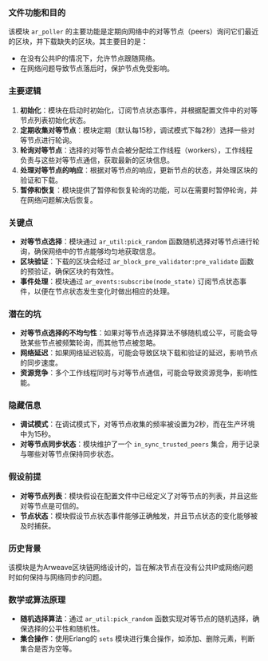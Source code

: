 ### 文件功能和目的
该模块 `ar_poller` 的主要功能是定期向网络中的对等节点（peers）询问它们最近的区块，并下载缺失的区块。其主要目的是：
- 在没有公共IP的情况下，允许节点跟随网络。
- 在网络问题导致节点落后时，保护节点免受影响。

### 主要逻辑
1. **初始化**：模块在启动时初始化，订阅节点状态事件，并根据配置文件中的对等节点列表初始化状态。
2. **定期收集对等节点**：模块定期（默认每15秒，调试模式下每2秒）选择一些对等节点进行轮询。
3. **轮询对等节点**：选择的对等节点会被分配给工作线程（workers），工作线程负责与这些对等节点通信，获取最新的区块信息。
4. **处理对等节点的响应**：根据对等节点的响应，更新节点的状态，并处理区块的验证和下载。
5. **暂停和恢复**：模块提供了暂停和恢复轮询的功能，可以在需要时暂停轮询，并在网络问题解决后恢复。

### 关键点
- **对等节点选择**：模块通过 `ar_util:pick_random` 函数随机选择对等节点进行轮询，确保网络中的节点能够均匀地获取信息。
- **区块验证**：下载的区块会经过 `ar_block_pre_validator:pre_validate` 函数的预验证，确保区块的有效性。
- **事件处理**：模块通过 `ar_events:subscribe(node_state)` 订阅节点状态事件，以便在节点状态发生变化时做出相应的处理。

### 潜在的坑
- **对等节点选择的不均匀性**：如果对等节点选择算法不够随机或公平，可能会导致某些节点被频繁轮询，而其他节点被忽略。
- **网络延迟**：如果网络延迟较高，可能会导致区块下载和验证的延迟，影响节点的同步速度。
- **资源竞争**：多个工作线程同时与对等节点通信，可能会导致资源竞争，影响性能。

### 隐藏信息
- **调试模式**：在调试模式下，对等节点收集的频率被设置为2秒，而在生产环境中为15秒。
- **对等节点同步状态**：模块维护了一个 `in_sync_trusted_peers` 集合，用于记录与哪些对等节点保持同步状态。

### 假设前提
- **对等节点列表**：模块假设在配置文件中已经定义了对等节点的列表，并且这些对等节点是可信的。
- **节点状态**：模块假设节点状态事件能够正确触发，并且节点状态的变化能够被及时捕获。

### 历史背景
该模块是为Arweave区块链网络设计的，旨在解决节点在没有公共IP或网络问题时如何保持与网络同步的问题。

### 数学或算法原理
- **随机选择算法**：通过 `ar_util:pick_random` 函数实现对等节点的随机选择，确保选择的公平性和随机性。
- **集合操作**：使用Erlang的 `sets` 模块进行集合操作，如添加、删除元素，判断集合是否为空等。